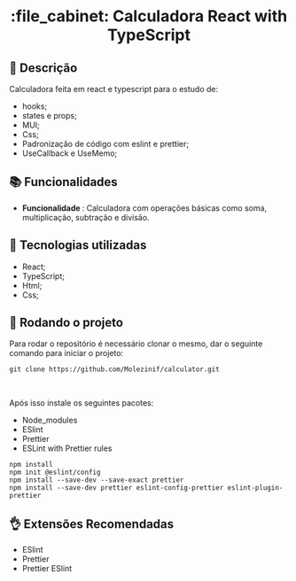 <h1 align="center">:file_cabinet: Calculadora React with TypeScript</h1>

## :memo: Descrição
Calculadora feita em react e typescript para o estudo de: 
* hooks;
* states e props;
* MUI;
* Css;
* Padronização de código com eslint e prettier; 
* UseCallback e UseMemo;

## :books: Funcionalidades
* <b>Funcionalidade </b>: 
Calculadora com operações básicas como soma, multiplicação, subtração e divisão.

## :wrench: Tecnologias utilizadas
* React;
* TypeScript;
* Html;
* Css;

## :rocket: Rodando o projeto
Para rodar o repositório é necessário clonar o mesmo, dar o seguinte comando para iniciar o projeto:
```
git clone https://github.com/Molezinif/calculator.git
```

<br>

Após isso instale os seguintes pacotes:

* Node_modules
* ESlint 
* Prettier
* ESLint with Prettier rules

```
npm install
npm init @eslint/config
npm install --save-dev --save-exact prettier
npm install --save-dev prettier eslint-config-prettier eslint-plugin-prettier
```

## :ok_hand: Extensões Recomendadas

* ESlint
* Prettier
* Prettier ESlint